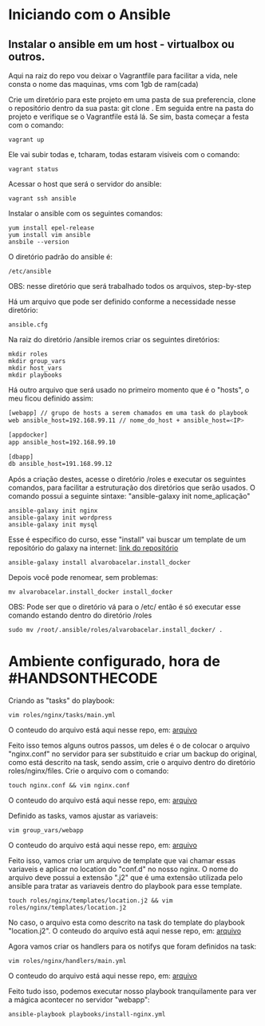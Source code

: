 # Iniciando com o Ansible

## Instalar o ansible em um host - virtualbox ou outros.
Aqui na raiz do repo vou deixar o Vagrantfile para facilitar a vida, nele consta o nome das maquinas, vms com 1gb de ram(cada)

Crie um diretório para este projeto em uma pasta de sua preferencia, clone o repositório dentro da sua pasta: git clone <REPO>. Em seguida entre na pasta do projeto e verifique se o Vagrantfile está lá.
Se sim, basta começar a festa com o comando:
```console
vagrant up
```
Ele vai subir todas e, tcharam, todas estaram visiveis com o comando:
```console
vagrant status
```
Acessar o host que será o servidor do ansible:
```console
vagrant ssh ansible
```
Instalar o ansible com os seguintes comandos:
```console
yum install epel-release
yum install vim ansible
ansbile --version
```
O diretório padrão do ansible é:
```console
/etc/ansible
```
OBS: nesse diretório que será trabalhado todos os arquivos, step-by-step

Há um arquivo que pode ser definido conforme a necessidade nesse diretório:
```console
ansible.cfg
```
Na raiz do diretório /ansible iremos criar os seguintes diretórios:
```console
mkdir roles
mkdir group_vars
mkdir host_vars
mkdir playbooks
```

Há outro arquivo que será usado no primeiro momento que é o "hosts", o meu ficou definido assim:
```bash
[webapp] // grupo de hosts a serem chamados em uma task do playbook
web ansible_host=192.168.99.11 // nome_do_host + ansible_host=<IP> 

[appdocker] 
app ansible_host=192.168.99.10

[dbapp]
db ansible_host=191.168.99.12
```

Após a criação destes, acesse o diretório /roles e executar os seguintes comandos, para facilitar a estruturação dos diretórios que serão usados. O comando possui a seguinte sintaxe: "ansible-galaxy init nome_aplicação"
```console
ansible-galaxy init nginx
ansible-galaxy init wordpress
ansible-galaxy init mysql
```
Esse é especifico do curso, esse "install" vai buscar um template de um repositório do galaxy na internet: [link do repositório](https://galaxy.ansible.com/alvarobacelar/install_docker)
```console
ansible-galaxy install alvarobacelar.install_docker
```
Depois você pode renomear, sem problemas:
```console
mv alvarobacelar.install_docker install_docker
```
OBS: Pode ser que o diretório vá para o /etc/ então é só executar esse comando estando dentro do diretório /roles
```console
sudo mv /root/.ansible/roles/alvarobacelar.install_docker/ .
```

# Ambiente configurado, hora de #HANDSONTHECODE

Criando as "tasks" do playbook:
```console
vim roles/nginx/tasks/main.yml
```
O conteudo do arquivo está aqui nesse repo, em: [arquivo](https://gitlab.com/labsan1/lab-ansible/-/blob/master/arquivos-ansbile/roles/nginx/tasks/main.yml)

Feito isso temos alguns outros passos, um deles é o de colocar o arquivo "nginx.conf" no servidor para ser substituido e criar um backup do original, como está descrito na task, sendo assim, crie o arquivo dentro do diretório roles/nginx/files.
Crie o arquivo com o comando:
```console
touch nginx.conf && vim nginx.conf
```

O conteudo do arquivo está aqui nesse repo, em: [arquivo](https://gitlab.com/labsan1/lab-ansible/-/blob/master/arquivos-ansbile/roles/nginx/files/nginx.conf)

Definido as tasks, vamos ajustar as variaveis:
```console
vim group_vars/webapp
```
O conteudo do arquivo está aqui nesse repo, em: [arquivo](https://gitlab.com/labsan1/lab-ansible/-/blob/master/arquivos-ansbile/group_vars/webapp)

Feito isso, vamos criar um arquivo de template que vai chamar essas variaveis e aplicar no location do "conf.d" no nosso nginx.
O nome do arquivo deve possui a extensão ".j2" que é uma extensão utilizada pelo ansible para tratar as variaveis dentro do playbook para esse template.
```console
touch roles/nginx/templates/location.j2 && vim roles/nginx/templates/location.j2
```
No caso, o arquivo esta como descrito na task do template do playbook "location.j2".
O conteudo do arquivo está aqui nesse repo, em: [arquivo](https://gitlab.com/labsan1/lab-ansible/-/blob/master/arquivos-ansbile/roles/nginx/templates/location.j2)

Agora vamos criar os handlers para os notifys que foram definidos na task:
```console
vim roles/nginx/handlers/main.yml
```
O conteudo do arquivo está aqui nesse repo, em: [arquivo](https://gitlab.com/labsan1/lab-ansible/-/blob/master/arquivos-ansbile/roles/nginx/handlers/main.yml)

Feito tudo isso, podemos executar nosso playbook tranquilamente para ver a mágica acontecer no servidor "webapp":
```console
ansible-playbook playbooks/install-nginx.yml
```

